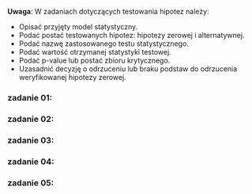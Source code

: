 **Uwaga**:
W zadaniach dotyczących testowania hipotez należy:

- Opisać przyjęty model statystyczny.
- Podać postać testowanych hipotez: hipotezy zerowej i alternatywnej.
- Podać nazwę zastosowanego testu statystycznego.
- Podać wartość otrzymanej statystyki testowej.
- Podać p-value lub postać zbioru krytycznego.
- Uzasadnić decyzję o odrzuceniu lub braku podstaw do odrzucenia weryfikowanej hipotezy zerowej.

### zadanie 01:

### zadanie 02:

### zadanie 03:

### zadanie 04:

### zadanie 05:

